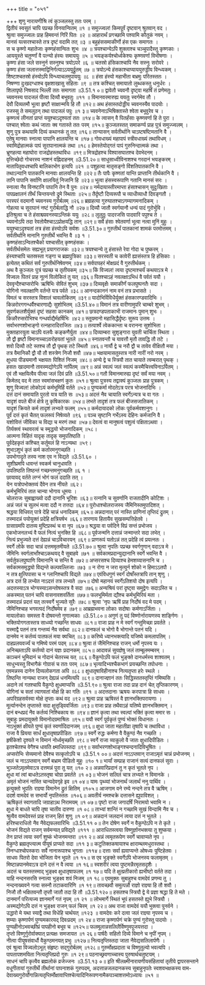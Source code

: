 +++
title = "०५१"

+++
शृणु नारायणीश्रि त्वं कुञ्जलस्तु ततः परम् ।  
द्वितीयं स्वसुतं चापि पप्रच्छ विनयान्वितम् ॥१ ॥
समुज्ज्वल! किमपूर्वं दृष्टवान् श्रुतवान् वद ।  
श्रुत्वा समुज्ज्वलः प्राह हिमवन्तं गिरिं पितः ॥२ ॥
आहारार्थं प्रगच्छामि पश्यामि कौतुकं नवम् ।  
मानसं यत्सरश्चास्ते तत्र दृष्टं वदामि तत् ॥३ ॥
बहुहंससमाकीर्णो हंस एकः समागतः ।  
स च कृष्णो महातेजाः कृष्णहंसान्वितः शुभः ॥४ ॥
त्रयश्चान्येऽपि शुक्लाश्च चञ्चुपादैस्तु कृष्णकाः ।  
आययुस्ते चतुर्ण्णां वै पत्न्यो हंस्यः समाययुः ॥५ ॥
भयङ्कर्यश्चोर्ध्वकेश्यः कृष्णवर्णा विभीषणाः ।  
कृष्णा हंसा जले सस्नुर्न सस्नुश्च त्रयोऽपरे ॥६ ॥
चतस्रो हंसिकाश्चापि नैव सस्नुः सरोवरे ।  
कृष्णा हंसा जलात्तस्माद्विनिर्गत्याऽऽययुर्द्रुतम् ॥७ ॥
त्रयोऽन्ये हंसकाश्चाप्याययुरुड्डीय विन्ध्यकम् ।  
शिष्टाश्चतस्रो हंस्योऽपि विन्ध्याचलमुपाययुः ॥८ ॥
हंसा हंस्यो महाभीता बभ्रमुः परितस्ततः ।  
निषण्णा दुःखदग्धाश्च वृक्षशाखासु संहिताः ॥९ ॥
तत्र कश्चित् समायातो लुब्धकस्तु धनुर्धरः ।  
शिलापृष्ठे निषसाद भिल्ली ततः समागता ॥3.51.१ ०॥
द्वावेतौ च्यवनौ दृष्ट्वा महर्षिं तं प्रणेमतुः ।  
च्यवनस्य पादजलं पीत्वा दिव्यौ बभूवतुः ॥११ ॥
विमानवरमारुह्य ययतुः स्वर्गमेव तौ ।  
देवौ दिव्यतमौ भूत्वा हृष्टौ साक्षान्मयि हि तौ ॥१२॥
अथ हंसास्तदोड्डीय च्यवनस्यैव पादयोः ।  
रजस्सु ते समलुठन् तथा पादजलं पपुः ॥१ ३॥
च्यवनेनाऽभिषिक्तास्ते श्वेता बभूवुरेव च ।  
कृष्णत्वं लीनतां प्राप्तं ययुश्चाऽदृश्यतां ततः ॥१४॥
के त्वासन् वै पितर्हंसाः कृष्णवर्णा हि ते पुरा ।  
पश्चात् श्वेताः कथं जाताः क्व गतास्ते ततः परम् ॥१५॥
कुञ्जलस्तत् समाकर्ण्य प्राह पुत्रं समुज्ज्वलम् ।  
शृणु पुत्र कथयामि दिव्यं कथानकं तु तत् ॥१६॥
तान्यासन् सर्वतीर्थानि चाऽष्टषष्टिमतानि वै ।  
एतेषु मानवाः स्नात्वा पापानि क्षालयन्ति च ॥१७॥
गोवधाख्यं महापापं स्त्रीवधाख्यं तथाविधम् ।  
स्वामिद्रोहात्मकं पापं सुरापानात्मकं तथा ॥१८॥
हेमस्तेयोद्गतं पापं गुरुनिन्दात्मकं तथा ।  
भ्रूणहत्या महाघोरा राजद्रोहस्तथाविधः ॥१९॥
मित्रद्रोहश्च विश्वासघातश्च देवभेदनम् ।  
वृत्तिच्छेदो गोचरस्य नाशनं वह्निदाहनम् ॥3.51.२०॥
साधुसाध्वीविनाशश्च गरदानं भयङ्करम् ।  
मातापितृवधश्चापि बालिकाभोग इत्यपि ॥२१ ॥
पशुहत्या मातृसङ्गो विंशतिपातकानि वै ।  
तथाऽन्यानि पातकानि मानवाः क्षालयन्ति हि ॥२२॥
तैः पापैः कृष्णतां यान्ति प्राप्तानि तीर्थकानि वै ।  
तानि पापानि सर्वाणि क्षालयितुं निजानि हि ॥२३॥
भूत्वा हंसस्वरूपाणि गतानि मानसं सरः ।  
स्नात्वा नैव विनष्टानि पापानि तेन वै पुनः ॥२४॥
नर्मदायास्तीरमाप्ता हंसाश्चासन् सुदुःखिताः ।  
पापप्रक्षालनं तीर्थं चिन्तयन्तो द्रुमे स्थिताः ॥२५॥
तैर्दृष्टौ दिव्यरूपौ च व्याधीव्याधौ दिवङ्गतौ ।  
परस्परं वदमानौ च्यवनस्य गुरोर्बलम् ॥२६॥
ब्रह्महत्या गुरुघातश्चाऽगम्यागमनादिकम् ।  
गोहत्या च सुरापानं नष्टं गुरोर्बलाद्धि नौ ॥२७॥
दिव्यौ जातौ स्वर्गयानौ धन्यं पादं गुरोर्भुवि ।  
इतिश्रुत्वा च ते हंसाश्च्यवनस्याऽन्तिकं ययुः ॥२८॥
लुलुठुः पादरजसि पादवारि पपुश्च ते ।  
च्यवनोऽपि तदा रेवतोयैश्चाऽऽप्रोक्षयद्धि तान् ॥२९॥
सर्वे हंसाः श्वेतवर्णा भूत्वा नत्वा मुनिं मुहुः ।  
ययुश्चाऽदृश्यतां तत्र हंसा हंस्योऽपि सर्वशः ॥3.51.३०॥
गुरुतीर्थं पातकानां शामकं परमोत्तमम् ।  
सर्वतीर्थानि मानानि गुरुतीर्थे भवन्ति वै ॥३ १ ।  
कृष्णहंसाऽन्वितश्चैको यश्चासीत् कृष्णहंसकः ।  
सर्वतीर्थसमेतः सह्यभूत् प्रयागराजकः ॥३२॥
त्रयश्चान्ये तु हंसास्ते रेवा गोदा च पुष्करम् ।  
हंस्यश्चापि चतस्रस्ता गङ्गा च ब्रह्मपुत्रिका ॥३३॥
सरस्वती च कावेरी ह्यासंस्तत्र हि हंसिकाः ।  
इत्येतत् कथितं सर्वं गुरुतीर्थनिषेवणम् ॥३४॥
सर्वपापहरं मोक्षप्रदं वै गुरुतीर्थकम् ।  
अथ वै कुञ्जलः पुत्रं पप्रच्छ च तृतीयकम् ॥३५॥
किं विज्वल! त्वया दृष्टमाश्चर्यं कथयाऽत्र मे ।  
विज्वलः पितरं प्राह नूत्नं विलोकितं तु यत् ॥३६॥
पितश्चाऽहं नवलक्षाऽभिधं वै पर्वतं ययौ ।  
देववृन्दैश्चाप्सरोभिः ऋषिभिः सेवितं शुभम् ॥३७॥
दिव्यवृक्षैः समाकीर्णं फलपुष्पनतैः सदा ।  
योगिनो नवलक्षाणि वर्तन्ते यत्र पर्वते ॥३८॥
आनन्दकाननं नाम वनं तत्र प्रभासते ।  
विमलं च सरस्तत्र विशालं चावलोकितम् ॥३९॥
यादोभिर्विविधैर्युक्तं हंसकारण्डवादिभिः ।  
किन्नरोरगगन्धर्वैश्चारणाद्यैः सुशोभितम् ॥3.51.४०॥
विमानं तत्र वारीणामुपरि चाम्बरे शुभम् ।  
सुवर्णकलशैर्युक्तं दृष्टं सहसा कानकम् ॥४१॥
छत्रदण्डपताकाभी राजमानः पुमान् शुभः ।  
किन्नरैरप्सरोभिश्च गन्धर्वाद्यैर्महर्षिभिः ॥४२॥
स्तूयमानो महासिद्धैर्दृष्टः सुरूप उत्तमः ।  
सर्वाभरणशोभाङ्गो रत्नहारादिराजितः ॥४३॥
तत्पार्श्वे त्वेककान्ता च वरानना सुशोभिता ।  
मुक्ताहारयुता चाऽपि वलयैः कङ्कणैर्युता ॥४४॥
दिव्याम्बरा सुशृङ्गारा युवती चार्चिता स्थिता ।  
तौ द्वौ हृष्टौ विमानाच्चाऽवरोहयतां भूतले ॥४५॥
स्नातवन्तौ च यावत्तौ मृतौ तावद्धि तौ तटे ।  
शवो दिव्यौ तटे स्तश्च तौ द्वौ पृथक् तटे स्थितौ ॥४६॥
नार्यौ द्वे च नरौ द्वौ च तावेव वीक्षितौ मया ।  
तत्र वैमानिकौ द्वौ यौ तौ शस्त्रेण निजौ शवौ ॥४७॥
भक्षयामासतुस्तत्र नारी नारीं नरो नरम् ।  
क्षुधया पीड्यमानौ भक्षयतः पिशितं निजम् ॥४८॥
अन्ये द्वे च स्त्रियौ तात चायाते त्वम्बरात् पृथक् ।  
हसतः खादमानौ तावस्मद्योगेऽपि नार्पितम् ॥४९॥
अन्नं स्वल्पं जलं स्वल्पं कस्मैचित्त्वपिनाऽर्पितम् ।  
एवं तौ भक्षयित्वैव पीत्वा जलं दिवं प्रति ॥3.51.५०॥
गतौ विमानमारुह्य दृष्टं सर्वं मया नवम् ।  
किमेतद् वद मे तात स्वमांसभक्षणं कुतः ॥५१॥
श्रुत्वा पुत्रस्य तद्वाक्यं कुञ्जलः प्राह पुत्रकम् ।  
शृणु विज्वल! लोकोऽयं कर्मभूमिर्हि वर्तते ॥५२॥
पुण्यकर्मा मोदतेऽत्र परत्र भोजनादिभिः ।  
दत्तं दानं समायाति पुरतो यत्र याति सः ॥५३॥
अदत्तं नैव चायाति स्वर्गेऽन्यत्र च वा गतः ।  
यादृशं वपते बीजं क्षेत्रे तु कृषिकारकः ॥५४॥
लभते तादृशं तत्र फलं बीजसजातिकम् ।  
यादृशं क्रियते कर्म तादृशं लभ्यते फलम् ॥५५॥
कर्मदायादको लोकः पूर्वकर्मवशानुगः ।  
पूर्वं दत्तं कृतं चैतत् फलरूपं निषेव्यते ॥९६ ॥
पञ्च सृष्टानि गर्भेऽस्य देहिनः कर्मजानि वै ।  
यशोवित्तं जीविका च विद्या च मरणं तथा ॥५७॥
देवत्वं वा मानुषत्वं पशुत्वं पक्षिताऽथवा ।  
तिर्यक्त्वं स्थावरत्वं च स्मृद्धयो भोजनादिकम् ॥५८।  
आत्मना विहितं यादृक् तादृक् समुपतिष्ठति ।  
पूर्वदेहकृतं कश्चित् कर्तुमलं हि नाऽन्यथा ॥५९।  
शुभाऽशुभं कृतं कर्म कर्तारमनुगच्छति ।  
उपभोगादृते तस्य नाश एव न विद्यते ॥3.51.६० ।  
सुशीघ्रमपि धावन्तं स्वकर्म चानुधावति ।  
उपतिष्ठति तिष्ठन्तं गच्छन्तमनुगच्छति ॥६ १ ।  
छायावद् वर्तते लग्नं भोगं फलं ददाति तत् ।  
येन यत्रोपभोक्तव्यं दैवेन तत्र नीयते ॥६२।  
कर्मभूमिरियं तात चान्या भोगाय धूमयः ।  
चोलराजः सुबाह्वाख्यो ददौ दानानि भूरिशः ॥६३॥
रत्नानि च सुवर्णानि राजतादीनि कोटिशः ।  
अन्नं जलं च सुलभं मत्वा ददौ न तत्तदा ॥६४॥
पुरोधाश्चोलराजस्य जैमिनिस्तमुपादिशत् ।  
श्रद्धया विधिवत् पात्रे देहि चान्नं धनादिकम् ॥६५॥
अन्नदानात् परं नास्ति प्राणिनां तृप्तिदं द्रुतम् ।  
तस्मादन्नं पयोयुक्तं प्रदेहि क्षत्रियर्षभ ॥६६॥
तारणाय हितायैव सुखसम्पत्तिहेतवे ।  
ग्रासाग्रमपि दातव्य मुष्टिप्रस्थं च वा नृप ॥६७॥
श्रद्धया वा पर्वदिने विप्रं सन्तं प्रभोजय ।  
एकभोजनलभ्यं वै फलं नित्यं भुनक्ति हि ॥६८॥
पूर्वजन्मनि दत्तान्नं जन्मान्तरे सदा लभेत् ।  
नित्यं प्रभुज्यते दत्तं देह्यन्नं चाऽविचारयन् ॥६९॥
प्राणरूपं यतोऽन्नं तत् प्रदेहि त्वं प्रयत्नतः ।  
स्वर्गे लोके सदा चान्नं दत्तममृतमीयते ॥3.51.७०॥
श्रुत्वा नृपतिः पप्रच्छ स्वर्गगुणान् वदाऽत्र मे ।  
जैमिनिः स्वर्गलाभाँश्चाऽकथयद् वै सुबाहवे ॥७१ ॥
सर्वकामप्रदान्युद्यानानि स्वर्गे भवन्ति वै ।  
सर्वर्तुफलपुष्पाणि विमानानि च सन्ति वै ॥७२॥
अप्सरसश्च दिव्याश्च हेमशय्यासनानि च ।  
सर्वकामसमृद्ध्यो विद्यन्ते कल्पवल्लिजाः ॥७३ ॥
न रोगा न जरा मृत्युर्न शोको न हिमाऽऽतपौ ।  
न तत्र क्षुत्पिपासा च न ग्लानिश्चापि विद्यते ॥७४॥
एवंविधगुणं स्वर्गं दोषाँस्तत्रापि तान् शृणु ।  
अत्र दत्तं हि लभ्येत नाऽदत्तं तत्र लभ्यते ॥७५॥
दोषो महानयं स्वर्गेऽतिशयो दोष इत्यपि ।  
अदत्तस्याऽत्र भोग्यस्याऽसन्तोषस्तत्र वै सदा ॥७६॥
अन्यश्रियं परां दृष्ट्वा समुद्वेगः सदाऽस्ति च ।  
अकस्मात् पतनं चापि वासनावशवर्तिता ॥७७॥
फलभूमिर्मता द्यौश्च कर्मभूमिरियं मता ।  
तस्मादन्नं प्रदत्तं यत् तत्स्वर्गे भुज्यते सुरैः ॥७८॥
श्रुत्वा 'नृपः ऋषिं प्राह निर्दोषं वद मे पदम् ।  
जैमिनिश्चाह भगवत्पदं निर्दोषमेव ह ॥७९॥
आब्रह्मभवना लोकाः सदोषाः कर्मणाऽर्जिताः ।  
मायालोकाः समस्ता वै दोषवन्तो गुणात्मकाः ॥3.51.८०॥
अगुणं तु पदं विष्णोर्नारायणस्य शार्ङ्गिणः ।  
भक्तियोगगतास्तत्र साध्व्यो गच्छन्ति साधवः ॥८१॥
राजा प्राह न मे स्वर्गं गन्तुमिच्छा प्रवर्तते ।  
यस्माद्वै पतनं तत्र गन्तव्यं नैव सर्वथा ॥८२॥
दानफलं च भोगो वै भोगान्ते पतनं यदि ।  
दानमेव न कर्तव्यं पातफलं मया क्वचित् ॥८३॥
करिष्ये ध्यानभक्त्यादि यजिष्ये कमलापतिम् ।  
दाहप्रलयवर्ज्यं च गमिष्ये परमं पदम् ॥८४॥
श्रुत्वा तं जैमिनिश्चाह राजन् धर्मो नृपस्य यः ।  
अनिच्छताऽपि कर्तव्यो दानं यज्ञः प्रदानकम् ॥८५॥
आदावन्नं सुयज्ञेषु जलं ताम्बूलमम्बरम् ।  
काञ्चनं भूमिदानं च गोदानं चेतरच्च यत् ॥८६॥
वैकुण्ठेऽपि फलं भुङ्क्ते दानधर्मस्य शाश्वतम् ।  
साधुभ्यस्तु विभागैकं गोग्रासं च ततः परम् ॥८७॥
भृत्यादिभ्यश्चैकभागं प्रयच्छन्ति तपोधनाः ।  
एवमन्नस्य दानेन दिव्यलोकगता अपि ॥८८॥
क्षुधातृषाविहीनाश्च नित्यतृप्ता हरेः स्थले ।  
तिष्ठन्ति नान्यथा राजन् देह्यन्नं धनमित्यपि ॥८९॥
दानाज्ज्ञानं ततः सिद्धिस्ततस्तृप्तिं गमिष्यसि ।  
अदाने त्वं गतश्चापि वैकुण्ठे क्षुधमाप्यसि ॥3.51.९०॥
श्रुत्वा राजा तदा प्राह दानं चेत् तृप्तिकारणम् ।  
योगिनां च सतां त्यागवतां मोक्षे हि का गतिः ॥९१ ॥
अदत्तदानाः ऋषयः करपात्रा हि साधवः ।  
अपरिग्रहसर्वस्वा मोक्षे तृप्ताः कथं वद ॥९२॥
श्रुत्वा प्राह ऋषिस्तं वै ज्ञानभक्तिपरायणाः ।  
मूर्त्यानन्देन तृप्तास्ते सदा क्षुत्तृड्विवर्जिताः ॥९३॥
राजा प्राह तथैवाऽहं यतिष्ये ज्ञानभक्तिमान् ।  
दानं बन्धप्रदं नैव कर्तव्यं निश्चिकाय सः ॥९४॥
ज्ञानं कृत्वा तथा स्वल्पां भक्तिं कृत्वा ममार सः ।  
सुबाहुः प्रमदायुक्तो विमानोदग्रमाश्रितः ॥९५॥
ययौ स्वर्गं पूर्वकृतं पुण्यं भोक्तं विधानतः ।  
नाऽभुक्तं क्षीयते पुण्यं कृतं स्वर्णादिदानजम् ॥९६॥
क्षुधा जाता महातीव्रा तृषापि च तथाविधा ।  
राजा वै प्रियया सार्धं क्षुधातृषाप्रपीडितः ॥९७॥
स्वर्गे रुद्धः कर्मणा वै वैकुण्ठं नैव गच्छति ।  
हृषीकेशो दृश्यते न विमानं नोर्ध्वमृच्छति ॥९८॥
स्वर्गे राजा व्याकुलो वै जातः क्षुधादिपीडितः ।  
इतश्चेतश्च वेगैश्च धावति क्ष्माधिपस्तदा ॥९९॥
सर्वाभरणशोभाङ्गश्चन्दनादिविभूषितः ।  
अप्सरोभिः सेव्यमानो देवैश्च सत्कृतोऽपि च ॥3.51.१ ००॥
अदत्तं नाऽऽप्तवान् राजाऽमृतं चान्नं प्रभोजनम् ।  
जलं च नाऽऽप्तवान् स्वर्गे बभ्राम पीडितो मुहुः ॥१० १॥
भार्यां सम्प्राह राजानं सत्यं दानफलं सुराः ।  
भुञ्जतेऽमृतमेवाऽत्र दत्तमन्नं पुरा तु यत् ॥१० २॥
अन्नवारिप्रदानं तु न कृतं भूतले नृप ।  
क्षुधा मां त्वां बाधतेऽतस्तृषा चोग्रा प्रवर्तते ॥१ ०३॥
भोजनं सलिलं चात्र लभ्यते न विमानके ।  
अमृतं भोजनं नास्ति चान्यदेवगृहे इव ॥१ ०४॥
यामः पृथ्व्यां भोजनार्थं जलार्थं ननु पार्थिव ।  
इत्युक्तो भूपतिः राज्ञ्या विमानेन द्रुतं क्षितिम् ॥१०५॥
आजगाम वने रम्ये नन्दने तत्र वै ऋषिम् ।  
ददर्श वामदेवं स सभार्यो नृपतिस्ततः ॥१०६॥
अवतीर्य नमश्चक्रे दत्तासने ह्युपाविशत् ।  
ऋषिकृतं स्वागतादि जग्राहाऽथ निरामयम् ॥१ ०७॥
पृष्टो राजा जगादर्षिं निरामयो भवामि न ।  
क्षुधा मे बाधते चापि तृषा चातीव दारुणा ॥१ ०८॥
ताभ्यां शान्तिं न गच्छामि सुखं विन्दामि नैव च ।  
श्रुत्वैव वामदेवस्तं प्राह राजन् हितं शृणु ॥१ ०९॥
अन्नदानं जलदानं त्वया दत्तं न भूतले ।  
हरिश्चाराधितो नैव नैवेद्यफलवारिभिः ॥3.51.११ ०॥
तेन दोषेण स्वर्गे न वैकुण्ठेऽपि न ते कृते ।  
भोजनं विद्यते राजन् सर्वमन्यत् प्रविद्यते ॥१११ ॥
आराधितस्त्वया विष्णुर्ज्ञानभक्त्या तु शुष्कया ।  
तेन प्राप्तं त्वया स्वर्गं शुष्कं भोजनमन्तरा ॥११ २॥
अन्नं त्वमृतरूपेण स्वर्गे चावाप्यते नृप ।  
वैकुण्ठे ब्रह्मतृप्त्यात्म पीयूषं प्राप्यते सदा ॥११ ३॥
कटुतिक्तकषायाश्च क्षाराम्ब्लमधुरास्तथा ।  
स्निग्धाश्चोपस्कराः सर्वे नानारूपाश्च भूगताः ॥११४॥
दत्ताः सर्वा ह्यवाप्यन्ते ओषध्यः पुष्टिहेतवः ।  
साधवः पितरो देवा भोजिता येन भूपते ॥१ १५॥
स एव भुङ्क्ते स्वर्गेऽपि भोजनस्य फलामृतम् ।  
मिष्टान्नपानमेवाऽत्र दाने दत्तं न वै त्वया ॥१ १६॥
स्वशरीरं त्वया पुष्टमन्नैरमृतसदृशैः ।  
अदत्तं च यतस्तस्माद् भुङ्क्ष्व क्षुधातृषाफलम् ॥१ १७॥
यदि ते क्षुत्प्रतीकारो ह्यभीष्टो वर्तते तदा ।  
याहि नन्दनसरसि स्नात्वा भुङ्क्ष्व शवं निजम् ॥१ १८॥
एवमुक्तः सुबाहुश्च वामदेवं प्रणम्य तु ।  
नन्दनाख्यवने गत्वा सस्नौ तटाकवारिणि ॥१ १९॥
तावच्छवौ समुत्पन्नौ राज्ञो राज्ञ्या हि तौ शवौ ।  
निजौ तौ भक्षितवन्तौ तृप्तौ जातौ तदा हि तौ ॥3.51.१२०॥
हसतश्च स्त्रियौ द्वे ये प्रज्ञा श्रद्धा हि ते मते ।  
दानमार्गं परित्यज्य ज्ञानमार्गे गतं नृपम् ॥१ २१ ॥
लोभमार्गे स्थितं भूपं हसतस्ते ह्युभे स्त्रियौ ।  
अस्मद्योगेऽपि दत्तं न भुङ्क्ष्व राजन् फलं चिरम् ॥१ २२॥
अथ राजा वामदेवं ययौ भुक्त्वा पुनर्वने ।  
उद्धारो मे यथा स्याद्वै तथा विधेहि चार्थयत् ॥१२३ ॥
वामदेवः करे दत्वा जलं राज्ञ्या नृपस्य च ।  
शम्याः कृष्णार्पणं पुण्यमकारयद् दिवःप्रदम् ॥१ २४॥
राजा कृष्णार्पणं चक्रे पुण्यं गुरोस्तु पादयोः ।  
पुण्यहीनोऽभवच्छीघ्रं पापहीनो बभूव च ॥१२५॥
फलमूलान्नसलिलैर्विष्णुमपूजयत्तदा ।  
तृप्तो विष्णुर्गुरोर्वाक्यात् प्रत्यक्षः समजायत ॥१ २६॥
पार्षदैः सहितो दिव्ये विमाने च नृपीं नृपम् ।  
नीत्वा पीयूषसंवार्धौ वैकुण्ठमनयत् प्रभुः ॥१२७॥
नित्यतृप्तिस्तदा जाता नैवेद्यसलिलार्पणैः ।  
एवं श्रुत्वा विज्वलोऽभूत् संहृष्टः सद्गुरोर्बलम् ॥१२८॥
गुरुर्मोक्षप्रदाता च विष्णुतुल्यो भवत्यपि ।  
पापतापशमयिता नित्यतृप्तिप्रदो गुरुः ॥१ २९॥
पठनाच्छ्रवणाच्चास्य पुरुषार्थचतुष्टयम् ।  
साधनं चापि कृत्वैव ब्रह्मलोकं व्रजेज्जनः ॥3.51.१३ ०॥
इति श्रीलक्ष्मीनारायणीयसंहितायां तृतीये द्वापरसन्ताने वधूगीतायां गुरुतीर्थे तीर्थानां पापनाशकं गुरुपदम्, अदत्तान्नजलदानकस्य सुबाहुनृपतेः स्वशवभक्षकस्य वाम-  
देवाख्यगुरोर्योगान्नित्यतृप्तिर्मोक्षावाप्तिश्चेत्यादिनिरूपणनामैकपञ्चाशत्तमोऽध्यायः ॥५१ ॥
    
